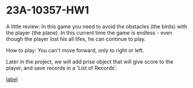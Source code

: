 # 23A-10357-HW1

A little review:
In this game you need to avoid the obstacles (the birds) with the player (the plane).
In this current time the game is endless - even though the player lost his all lifes, he can continue to play.

How to play: 
You can't move forward, only to right or left.

Later in the project, we will add prise object that will give score to the player, and save records in a 'List of Records'.


[label](../../../../../C:/Users/YanivLT/AndroidStudioProjects/23A10357HW1/Birds_and_Plane.mp4)
